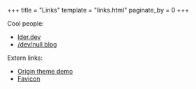 +++
title = "Links"
template = "links.html"
paginate_by = 0
+++

Cool people:
- [lder.dev](https://lder.dev)
- [/dev/null blog](https://www.thirtythreeforty.net)

Extern links:
- [Origin theme demo](http://anatole.cai-cai.me)
- [Favicon](https://www.flaticon.com/free-icons/server)
